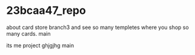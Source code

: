 # 23bcaa47_repo
about card store
branch3
and see so many templetes
where you shop so many cards.
main

its me project
ghjgjhg
main
